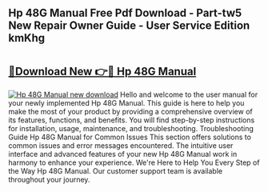 ## Hp 48G Manual Free Pdf Download - Part-tw5 New Repair Owner Guide - User Service Edition kmKhg

# <h2><a href="http://bc40146.oget.top/?id=Hp+48G+Manual">🔗Download New 👉🔴 Hp 48G Manual</a></h2>

[![Hp 48G Manual new download](https://i.imgur.com/5g1atiW.png)](http://bc40146.oget.top/?id=Hp+48G+Manual)
Hello and welcome to the user manual for your newly implemented Hp 48G Manual. This guide is here to help you make the most of your product by providing a comprehensive overview of its features, functions, and benefits. You will find step-by-step instructions for installation, usage, maintenance, and troubleshooting. Troubleshooting Guide Hp 48G Manual for Common Issues This section offers solutions to common issues and error messages encountered. The intuitive user interface and advanced features of your new Hp 48G Manual work in harmony to enhance your experience. We're Here to Help You Every Step of the Way Hp 48G Manual. Our customer support team is available throughout your journey.
